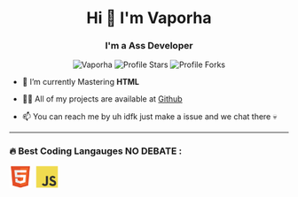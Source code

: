 <h1 align="center">Hi 👋 I'm Vaporha</h1>
<h3 align="center">I'm a Ass Developer</h3>

<p align="center"> 
<img src="https://komarev.com/ghpvc/?username=Vaporha&label=Profile%20views&color=5c12df&style=flat" alt="Vaporha" />
<img src="https://img.shields.io/badge/dynamic/json?&label=Total%20Stars&color=5c12df&style=flat&style=for-the-badge&query=%24.stars&url=https://api.github-star-counter.workers.dev/user/Vaproha" alt="Profile Stars"></a>
<img src="https://img.shields.io/badge/dynamic/json?&label=Total%20Forks&color=5c12df&style=flat&style=for-the-badge&query=%24.forks&url=https://api.github-star-counter.workers.dev/user/Vaporha" alt="Profile Forks"></a>
</p>


- 🌱 I’m currently Mastering **HTML**

- 👨‍💻 All of my projects are available at [Github](https://github.com/Vaporha?tab=repositories)

- 📫 You can reach me by uh idfk just make a issue and we chat there :skull:

---

### :fire: Best Coding Langauges NO DEBATE :

<div>

  <img src="https://github.com/devicons/devicon/blob/master/icons/html5/html5-original.svg" title="HTML5" alt="HTML" width="40" height="40"/>&nbsp;
  <img src="https://github.com/devicons/devicon/blob/master/icons/javascript/javascript-original.svg" title="JavaScript" alt="JavaScript" width="40" height="40"/>&nbsp;

</div>



